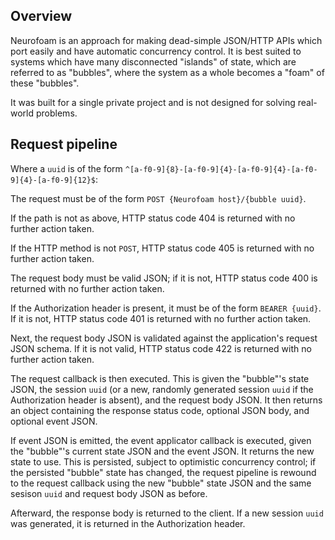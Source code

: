 ## Overview

Neurofoam is an approach for making dead-simple JSON/HTTP APIs which port easily
and have automatic concurrency control.  It is best suited to systems which have
many disconnected "islands" of state, which are referred to as "bubbles", where
the system as a whole becomes a "foam" of these "bubbles".

It was built for a single private project and is not designed for solving
real-world problems.

## Request pipeline

Where a `uuid` is of the form
`^[a-f0-9]{8}-[a-f0-9]{4}-[a-f0-9]{4}-[a-f0-9]{4}-[a-f0-9]{12}$`:

The request must be of the form `POST {Neurofoam host}/{bubble uuid}`.

If the path is not as above, HTTP status code 404 is returned with no further
action taken.

If the HTTP method is not `POST`, HTTP status code 405 is returned with no
further action taken.

The request body must be valid JSON; if it is not, HTTP status code 400 is
returned with no further action taken.

If the Authorization header is present, it must be of the form `BEARER {uuid}`.
If it is not, HTTP status code 401 is returned with no further action taken.

Next, the request body JSON is validated against the application's request JSON
schema.  If it is not valid, HTTP status code 422 is returned with no further
action taken.

The request callback is then executed.  This is given the "bubble"'s state JSON,
the session `uuid` (or a new, randomly generated session `uuid` if the
Authorization header is absent), and the request body JSON.  It then returns an
object containing the response status code, optional JSON body, and optional
event JSON.

If event JSON is emitted, the event applicator callback is executed, given the
"bubble"'s current state JSON and the event JSON.  It returns the new state to
use.  This is persisted, subject to optimistic concurrency control; if the
persisted "bubble" state has changed, the request pipeline is rewound to the
request callback using the new "bubble" state JSON and the same sesison `uuid`
and request body JSON as before.

Afterward, the response body is returned to the client.  If a new session `uuid`
was generated, it is returned in the Authorization header.
